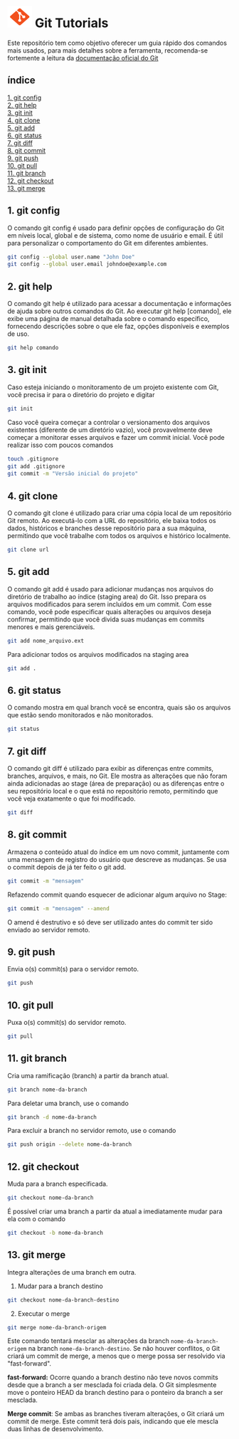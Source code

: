 
 # <img src="assets/logo.png" width="55" height="48">    Git Tutorials 

 Este repositório tem como objetivo oferecer um guia rápido dos comandos mais usados, para mais detalhes sobre a ferramenta, recomenda-se fortemente a leitura da [documentação oficial do Git](https://git-scm.com/doc)

## índice
[1. git config](#secao1)  
[2. git help](#secao2)  
[3. git init](#secao3)  
[4. git clone](#secao4)  
[5. git add](#secao5)  
[6. git status](#secao6)  
[7. git diff](#secao7)  
[8. git commit](#secao8)    
[9. git push](#secao9)  
[10. git pull](#secao10)  
[11. git branch](#secao11)  
[12. git checkout](#secao12)  
[13. git merge](#secao13) 


<a name="secao1"></a>
 ## 1. git config 
 O comando git config é usado para definir opções de configuração do Git em níveis local, global e de sistema, como nome de usuário e email. É útil para personalizar o comportamento do Git em diferentes ambientes.

```bash 
git config --global user.name "John Doe"
git config --global user.email johndoe@example.com
```

<a name="secao2"></a>
## 2. git help
O comando git help é utilizado para acessar a documentação e informações de ajuda sobre outros comandos do Git. Ao executar git help [comando], ele exibe uma página de manual detalhada sobre o comando específico, fornecendo descrições sobre o que ele faz, opções disponíveis e exemplos de uso.

```bash 
git help comando
```
<a name="secao3"></a>
## 3. git init
Caso  esteja iniciando o monitoramento de um projeto existente com Git, você precisa ir para o diretório do projeto e digitar

```bash 
git init
```
Caso você queira começar a controlar o versionamento dos arquivos existentes (diferente de um  diretório vazio), você provavelmente deve começar a monitorar esses  arquivos e fazer um commit inicial. Você pode realizar isso com poucos comandos

```bash 
touch .gitignore
git add .gitignore
git commit -m "Versão inicial do projeto"
```

<a name="secao4"></a>
## 4. git clone
O comando git clone é utilizado para criar uma cópia local de um repositório Git remoto. Ao executá-lo com a URL do repositório, ele baixa todos os dados, históricos e branches desse repositório para a sua máquina, permitindo que você trabalhe com todos os arquivos e histórico localmente.

```bash 
git clone url
```

<a name="secao5"></a>
## 5. git add
O comando git add é usado para adicionar mudanças nos arquivos do diretório de trabalho ao índice (staging area) do Git. Isso prepara os arquivos modificados para serem incluídos em um commit. Com esse comando, você pode especificar quais alterações ou arquivos deseja confirmar, permitindo que você divida suas mudanças em commits menores e mais gerenciáveis.

```bash 
git add nome_arquivo.ext
```

Para adicionar todos os arquivos modificados na staging area

```bash 
git add .
```

<a name="secao6"></a>
## 6. git status
O comando mostra em qual branch você se encontra, quais são os arquivos que estão sendo monitorados e não monitorados.

```bash 
git status
```

<a name="secao7"></a>
## 7. git diff
O comando git diff é utilizado para exibir as diferenças entre commits, branches, arquivos, e mais, no Git. Ele mostra as alterações que não foram ainda adicionadas ao stage (área de preparação) ou as diferenças entre o seu repositório local e o que está no repositório remoto, permitindo que você veja exatamente o que foi modificado.

```bash 
git diff 
```

<a name="secao8"></a>
## 8. git commit 
Armazena o conteúdo atual do índice em um novo commit, juntamente com uma mensagem de registro do usuário que descreve as mudanças. Se usa o commit depois de já ter feito o git add.

```bash 
git commit -m "mensagem" 
```
Refazendo commit quando esquecer de adicionar algum arquivo no Stage:

```bash 
git commit -m "mensagem" --amend
```
O amend é destrutivo e só deve ser utilizado antes do commit ter sido enviado ao servidor remoto.


<a name="secao9"></a>
## 9. git push
Envia o(s) commit(s) para o servidor remoto.

```bash 
git push
```

<a name="secao10"></a>
## 10. git pull
Puxa o(s) commit(s) do servidor remoto.

```bash 
git pull
```

<a name="secao11"></a>
## 11. git branch
Cria uma ramificação (branch) a partir da branch atual.

```bash 
git branch nome-da-branch
```

Para deletar uma branch, use o comando

```bash 
git branch -d nome-da-branch
```

Para excluir a branch no servidor remoto, use o comando

```bash 
git push origin --delete nome-da-branch
```

<a name="secao12"></a>
## 12. git checkout
Muda para a branch especificada.

```bash 
git checkout nome-da-branch
```
É possível criar uma branch a partir da atual a imediatamente mudar para ela com o comando

```bash 
git checkout -b nome-da-branch
```

<a name="secao13"></a>
## 13. git merge
Integra alterações de uma branch em outra.
1. Mudar para a branch destino

```bash 
git checkout nome-da-branch-destino
```

2. Executar o merge

```bash 
git merge nome-da-branch-origem
```

Este comando tentará mesclar as alterações da branch `nome-da-branch-origem` na branch `nome-da-branch-destino`. Se não houver conflitos, o Git criará um commit de merge, a menos que o merge possa ser resolvido via "fast-forward".

**fast-forward:** Ocorre quando a branch destino não teve novos commits desde que a branch a ser mesclada foi criada dela. O Git simplesmente move o ponteiro HEAD da branch destino para o ponteiro da branch a ser mesclada. 

**Merge commit**: Se ambas as branches tiveram alterações, o Git criará um commit de merge. Este commit terá dois pais, indicando que ele mescla duas linhas de desenvolvimento.

